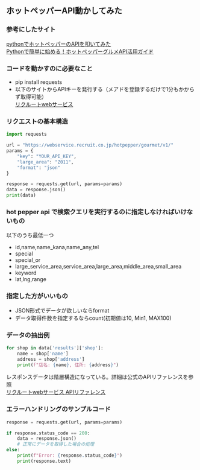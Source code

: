## ホットペッパーAPI動かしてみた

### 参考にしたサイト
[pythonでホットペッパーのAPIを叩いてみた](https://web-tweets.com/python/hotpepper-api/)  
[Pythonで簡単に始める！ホットペッパーグルメAPI活用ガイド](https://zenn.dev/shintaro/articles/053fe2ca8b3430)

### コードを動かすのに必要なこと
- pip install requests
- 以下のサイトからAPIキーを発行する（メアドを登録するだけで1分もかからず取得可能）  
  [リクルートwebサービス](https://webservice.recruit.co.jp/register/)

### リクエストの基本構造
```python
import requests

url = "https://webservice.recruit.co.jp/hotpepper/gourmet/v1/"
params = {
    "key": "YOUR_API_KEY",
    "large_area": "Z011",
    "format": "json"
}

response = requests.get(url, params=params)
data = response.json()
print(data)
```
### hot pepper api で検索クエリを実行するのに指定しなければいけないもの
以下のうち最低一つ
- id,name,name_kana,name_any,tel
- special
- special_or
- large_service_area,service_area,large_area,middle_area,small_area
- keyword
- lat,lng,range

### 指定した方がいいもの
- JSON形式でデータが欲しいならformat
- データ取得件数を指定するならcount(初期値は10, Min1, MAX100)
  
### データの抽出例
```python
for shop in data['results']['shop']:
    name = shop['name']
    address = shop['address']
    print(f"店名: {name}, 住所: {address}")
```
レスポンスデータは階層構造になっている。詳細は公式のAPIリファレンスを参照  
[リクルートwebサービス APIリファレンス](https://webservice.recruit.co.jp/doc/hotpepper/reference.html)

### エラーハンドリングのサンプルコード
```python
response = requests.get(url, params=params)

if response.status_code == 200:
    data = response.json()
    # 正常にデータを取得した場合の処理
else:
    print(f"Error: {response.status_code}")
    print(response.text)
```
